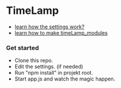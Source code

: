 # TimeLamp

- [learn how the settings work?](https://github.com/TimeWarriors/TimeLamp/blob/master/settings/README.md)
- [learn how to make timeLamp_modules](https://github.com/TimeWarriors/TimeLamp/blob/master/timeLamp_modules/README.md)


### Get started

- Clone this repo.
- Edit the settings. (if needed)
- Run "npm install" in projekt root.
- Start app.js and watch the magic happen.
